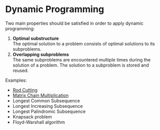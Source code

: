 # Dynamic Programming

Two main properties should be satisfied in order to apply dynamic programming:

1. **Optimal substructure**  
   The optimal solution to a problem consists of optimal solutions to its subproblems.
2. **Overlapping subproblems**  
   The same subproblems are encountered multiple times during the solution of a problem. The solution to a subproblem is stored and reused.

Examples:

* [Rod Cutting](https://github.com/pl3onasm/Algorithms/tree/main/algorithms/dynamic-programming/rod-cutting)
* [Matrix Chain Multiplication](https://github.com/pl3onasm/Algorithms/tree/main/algorithms/dynamic-programming/matrix-chain-multiplication)
* Longest Common Subsequence
* Longest Increasing Subsequence
* Longest Palindromic Subsequence
* Knapsack problem
* Floyd-Warshall algorithm
  